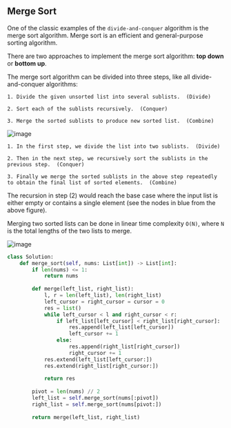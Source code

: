 
## Merge Sort

One of the classic examples of the ```divide-and-conquer``` algorithm is the merge sort algorithm. Merge sort is an efficient and general-purpose sorting algorithm. 

There are two approaches to implement the merge sort algorithm: __top down__ or __bottom up__.

The merge sort algorithm can be divided into three steps, like all divide-and-conquer algorithms:

    1. Divide the given unsorted list into several sublists.  (Divide)

    2. Sort each of the sublists recursively.  (Conquer)

    3. Merge the sorted sublists to produce new sorted list.  (Combine)
    
![image](https://assets.leetcode.com/uploads/2019/04/15/topdown_mergesort.png)

    1. In the first step, we divide the list into two sublists.  (Divide)

    2. Then in the next step, we recursively sort the sublists in the previous step.  (Conquer)

    3. Finally we merge the sorted sublists in the above step repeatedly to obtain the final list of sorted elements.  (Combine)
    
The recursion in step (2) would reach the base case where the input list is either empty or contains a single element (see the nodes in blue from the above figure).

Merging two sorted lists can be done in linear time complexity ```O(N)```, where ```N``` is the total lengths of the two lists to merge.

![image](https://assets.leetcode.com/uploads/2019/04/06/merge_sort_merge.gif)

```Python
class Solution:
    def merge_sort(self, nums: List[int]) -> List[int]:
        if len(nums) <= 1:
            return nums
        
        def merge(left_list, right_list):
            l, r = len(left_list), len(right_list)
            left_cursor = right_cursor = cursor = 0
            res = list()
            while left_cursor < l and right_cursor < r:
                if left_list[left_cursor] < right_list[right_cursor]:
                    res.append(left_list[left_cursor])
                    left_cursor += 1
                else:
                    res.append(right_list[right_cursor])
                    right_cursor += 1
            res.extend(left_list[left_cursor:])
            res.extend(right_list[right_cursor:])
        
            return res
        
        pivot = len(nums) // 2
        left_list = self.merge_sort(nums[:pivot])
        right_list = self.merge_sort(nums[pivot:])
        
        return merge(left_list, right_list)
```
